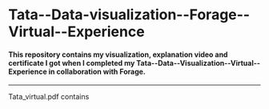 # Tata--Data-visualization--Forage--Virtual--Experience

#### This repository contains my visualization, explanation video and certificate I got when I completed my Tata--Data--Visualization--Virtual--Experience in collaboration with Forage.
---
Tata_virtual.pdf contains
